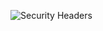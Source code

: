 ![Security Headers](https://github.com/wieldyapp/helloworld/workflows/Security%20Headers/badge.svg)
